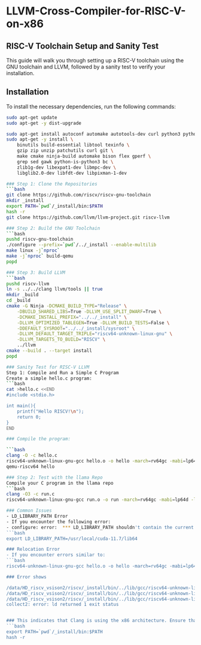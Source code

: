 # LLVM-Cross-Compiler-for-RISC-V-on-x86
## RISC-V Toolchain Setup and Sanity Test
This guide will walk you through setting up a RISC-V toolchain using the GNU toolchain and LLVM, followed by a sanity test to verify your installation.
## Installation

To install the necessary dependencies, run the following commands:

```bash
sudo apt-get update
sudo apt-get -y dist-upgrade

sudo apt-get install autoconf automake autotools-dev curl python3 python3-pip libmpc-dev libmpfr-dev libgmp-dev gawk build-essential bison flex texinfo gperf libtool patchutils bc zlib1g-dev libexpat-dev ninja-build git cmake libglib2.0-dev libslirp-dev
sudo apt-get -y install \
    binutils build-essential libtool texinfo \
    gzip zip unzip patchutils curl git \
    make cmake ninja-build automake bison flex gperf \
    grep sed gawk python-is-python3 bc \
    zlib1g-dev libexpat1-dev libmpc-dev \
    libglib2.0-dev libfdt-dev libpixman-1-dev

### Step 1: Clone the Repositories
```bash
git clone https://github.com/riscv/riscv-gnu-toolchain
mkdir _install
export PATH=`pwd`/_install/bin:$PATH
hash -r
git clone https://github.com/llvm/llvm-project.git riscv-llvm

### Step 2: Build the GNU Toolchain
```bash
pushd riscv-gnu-toolchain
./configure --prefix=`pwd`/../_install --enable-multilib
make linux -j`nproc`
make -j`nproc` build-qemu
popd

### Step 3: Build LLVM
```bash
pushd riscv-llvm
ln -s ../../clang llvm/tools || true
mkdir _build
cd _build
cmake -G Ninja -DCMAKE_BUILD_TYPE="Release" \
    -DBUILD_SHARED_LIBS=True -DLLVM_USE_SPLIT_DWARF=True \
    -DCMAKE_INSTALL_PREFIX="../../_install" \
    -DLLVM_OPTIMIZED_TABLEGEN=True -DLLVM_BUILD_TESTS=False \
    -DDEFAULT_SYSROOT="../../_install/sysroot" \
    -DLLVM_DEFAULT_TARGET_TRIPLE="riscv64-unknown-linux-gnu" \
    -DLLVM_TARGETS_TO_BUILD="RISCV" \
    ../llvm
cmake --build . --target install
popd

### Sanity Test for RISC-V LLVM
Step 1: Compile and Run a Simple C Program
Create a simple hello.c program:
```bash
cat >hello.c <<END
#include <stdio.h>

int main(){
    printf("Hello RISCV!\n");
    return 0;
}
END

### Compile the program:

```bash
clang -O -c hello.c 
riscv64-unknown-linux-gnu-gcc hello.o -o hello -march=rv64gc -mabi=lp64d
qemu-riscv64 hello

### Step 2: Test with the llama Repo
Compile your C program in the llama repo
```bash
clang -O3 -c run.c
riscv64-unknown-linux-gnu-gcc run.o -o run -march=rv64gc -mabi=lp64d -lm

### Common Issues
- LD_LIBRARY_PATH Error
- If you encounter the following error:
- configure: error:  *** LD_LIBRARY_PATH shouldn't contain the current directory when *** building glibc. Please change the environment variable *** and run configure again.
```bash
export LD_LIBRARY_PATH=/usr/local/cuda-11.7/lib64

### Relocation Error
- If you encounter errors similar to:
```bash
riscv64-unknown-linux-gnu-gcc hello.o -o hello -march=rv64gc -mabi=lp64d

### Error shows

/data/HD_riscv_vsison2/riscv/_install/bin/../lib/gcc/riscv64-unknown-linux-gnu/13.2.0/../../../../riscv64-unknown-linux-gnu/bin/ld: hello.o: Relocations in generic ELF (EM: 62)
/data/HD_riscv_vsison2/riscv/_install/bin/../lib/gcc/riscv64-unknown-linux-gnu/13.2.0/../../../../riscv64-unknown-linux-gnu/bin/ld: hello.o: Relocations in generic ELF (EM: 62)
/data/HD_riscv_vsison2/riscv/_install/bin/../lib/gcc/riscv64-unknown-linux-gnu/13.2.0/../../../../riscv64-unknown-linux-gnu/bin/ld: hello.o: error adding symbols: file in wrong format
collect2: error: ld returned 1 exit status


### This indicates that Clang is using the x86 architecture. Ensure that the sysroot of RISC-V Clang is in the path by running:
```bash
export PATH=`pwd`/_install/bin:$PATH
hash -r











